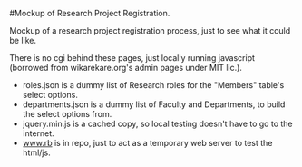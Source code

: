 #Mockup of Research Project Registration.

Mockup of a research project registration process, just to see what it could be like.

There is no cgi behind these pages, just locally running javascript (borrowed from wikarekare.org's admin pages under MIT lic.). 

* roles.json is a dummy list of Research roles for the "Members" table's select options.
* departments.json is a dummy list of Faculty and Departments, to build the select options from.
* jquery.min.js is a cached copy, so local testing doesn't have to go to the internet.
* www.rb is in repo, just to act as a temporary web server to test the html/js.
